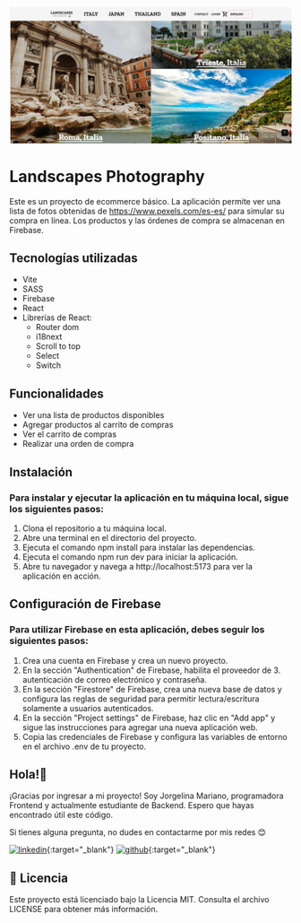 ![Imagen del proyecto](public/img/home1.png)

# Landscapes Photography
Este es un proyecto de ecommerce básico. La aplicación permite ver una lista de fotos obtenidas de https://www.pexels.com/es-es/ para simular su compra en línea. Los productos y las órdenes de compra se almacenan en Firebase.

## Tecnologías utilizadas

- Vite
- SASS
- Firebase
- React
- Librerías de React: 
  - Router dom
  - i18next
  - Scroll to top 
  - Select
  - Switch

## Funcionalidades
- Ver una lista de productos disponibles
- Agregar productos al carrito de compras
- Ver el carrito de compras
- Realizar una orden de compra

## Instalación

### Para instalar y ejecutar la aplicación en tu máquina local, sigue los siguientes pasos:

1. Clona el repositorio a tu máquina local.
2. Abre una terminal en el directorio del proyecto.
3. Ejecuta el comando npm install para instalar las dependencias.
4. Ejecuta el comando npm run dev para iniciar la aplicación.
5. Abre tu navegador y navega a http://localhost:5173 para ver la aplicación en acción.

## Configuración de Firebase

### Para utilizar Firebase en esta aplicación, debes seguir los siguientes pasos:

1. Crea una cuenta en Firebase y crea un nuevo proyecto.
2. En la sección "Authentication" de Firebase, habilita el proveedor de 3. autenticación de correo electrónico y contraseña.
4. En la sección "Firestore" de Firebase, crea una nueva base de datos y configura las reglas de seguridad para permitir lectura/escritura solamente a usuarios autenticados.
5. En la sección "Project settings" de Firebase, haz clic en "Add app" y sigue las instrucciones para agregar una nueva aplicación web.
6. Copia las credenciales de Firebase y configura las variables de entorno en el archivo .env de tu proyecto.

## Hola!👋

¡Gracias por ingresar a mi proyecto! Soy Jorgelina Mariano, programadora Frontend y actualmente estudiante de Backend. Espero que hayas encontrado útil este código.

Si tienes alguna pregunta, no dudes en contactarme por mis redes 😊 

[![linkedin](https://img.shields.io/static/v1?label=&message=linkedin&color=0e76a8&logo=linkedin&logoColor=white&style=for-the-badge)](https://www.linkedin.com/in/jorgelina-mariano/){:target="_blank"}
[![github](https://img.shields.io/static/v1?label=&message=github&color=171515&logo=github&logoColor=white&style=for-the-badge)](https://github.com/jormariano){:target="_blank"}

## 📄 Licencia
Este proyecto está licenciado bajo la Licencia MIT. Consulta el archivo LICENSE para obtener más información.